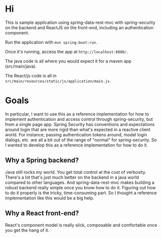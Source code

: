 # Hi

This is sample application using spring-data-rest-mvc with spring-security on the backend and ReactJS on the front-end, including an authentication component.

Run the application with `mvn spring-boot:run`.

Once it's running, access the app at `http://localhost:8080/`.

The java code is all where you would expect it for a maven app (src/main/java).

The React/js code is all in `src/main/resources/static/js/application/main.js`.

# Goals

In particular, I want to use this as a reference implementation for how to implement authentication and access control through  spring-security, but from a single page app. Spring Security has conventions and expectations around login that are more rigid than what's expected in a reactive client world. For instance, passing authentication tokens around, model login dialogs, etc. are all a bit out of the range of "normal" for spring-security. So I wanted to develop this as a reference implementation for how to do it.

## Why a Spring backend?

Java still rocks my world. You get total control at the cost of verbosity. There's a lot that's just much better on the backend in a java world compared to other languages. And spring-data-rest-mvc makes building a robust backend really simple once you know how to do it. Figuring out how to do it properly is the tricky, time-consuming part. So I thought a reference implementation like this would be a big help.

## Why a React front-end?

React's component model is really slick, composable and comfortable once you get the hang of it.
